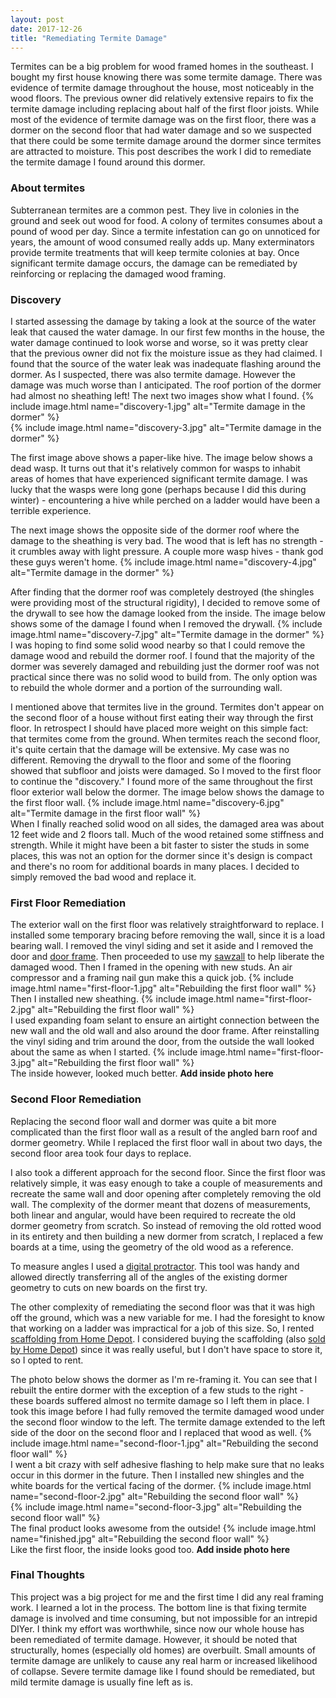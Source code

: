 ```yaml
---
layout: post
date: 2017-12-26
title: "Remediating Termite Damage"
---
```


<!--excerpt.start-->
Termites can be a big problem for wood framed homes in the southeast. I bought my first house knowing there was some termite damage. There was evidence of termite damage throughout the house, most noticeably in the wood floors. The previous owner did relatively extensive repairs to fix the termite damage including replacing about half of the first floor joists. While most of the evidence of termite damage was on the first floor, there was a dormer on the second floor that had water damage and so we suspected that there could be some termite damage around the dormer since termites are attracted to moisture. This post describes the work I did to remediate the termite damage I found around this dormer.<!--excerpt.end-->

### About termites
Subterranean termites are a common pest. They live in colonies in the ground and seek out wood for food. A colony of termites consumes about a pound of wood per day. Since a termite infestation can go on unnoticed for years, the amount of wood consumed really adds up. Many exterminators provide termite treatments that will keep termite colonies at bay. Once significant termite damage occurs, the damage can be remediated by reinforcing or replacing the damaged wood framing.

### Discovery
I started assessing the damage by taking a look at the source of the water leak that caused the water damage. In our first few months in the house, the water damage continued to look worse and worse, so it was pretty clear that the previous owner did not fix the moisture issue as they had claimed. I found that the source of the water leak was inadequate flashing around the dormer. As I suspected, there was also termite damage. However the damage was much worse than I anticipated. The roof portion of the dormer had almost no sheathing left! The next two images show what I found.
{% include image.html name="discovery-1.jpg" alt="Termite damage in the dormer" %}
<br>
{% include image.html name="discovery-3.jpg" alt="Termite damage in the dormer" %}
<br>

The first image above shows a paper-like hive. The image below shows a dead wasp. It turns out that it's relatively common for wasps to inhabit areas of homes that have experienced significant termite damage. I was lucky that the wasps were long gone (perhaps because I did this during winter) - encountering a hive while perched on a ladder would have been a terrible experience.

The next image shows the opposite side of the dormer roof where the damage to the sheathing is very bad. The wood that is left has no strength - it crumbles away with light pressure. A couple more wasp hives - thank god these guys weren't home.
{% include image.html name="discovery-4.jpg" alt="Termite damage in the dormer" %}
<br>

After finding that the dormer roof was completely destroyed (the shingles were providing most of the structural rigidity), I decided to remove some of the drywall to see how the damage looked from the inside. The image below shows some of the damage I found when I removed the drywall.
{% include image.html name="discovery-7.jpg" alt="Termite damage in the dormer" %}
<br>
I was hoping to find some solid wood nearby so that I could remove the damage wood and rebuild the dormer roof. I found that the majority of the dormer was severely damaged and rebuilding just the dormer roof was not practical since there was no solid wood to build from. The only option was to rebuild the whole dormer and a portion of the surrounding wall.

I mentioned above that termites live in the ground. Termites don't appear on the second floor of a house without first eating their way through the first floor. In retrospect I should have placed more weight on this simple fact: that termites come from the ground. When termites reach the second floor, it's quite certain that the damage will be extensive. My case was no different. Removing the drywall to the floor and some of the flooring showed that subfloor and joists were damaged. So I moved to the first floor to continue the "discovery." I found more of the same throughout the first floor exterior wall below the dormer. The image below shows the damage to the first floor wall.
{% include image.html name="discovery-6.jpg" alt="Termite damage in the first floor wall" %}
<br>
When I finally reached solid wood on all sides, the damaged area was about 12 feet wide and 2 floors tall. Much of the wood retained some stiffness and strength. While it might have been a bit faster to sister the studs in some places, this was not an option for the dormer since it's design is compact and there's no room for additional boards in many places. I decided to simply removed the bad wood and replace it.

### First Floor Remediation
The exterior wall on the first floor was relatively straightforward to replace. I installed some temporary bracing before removing the wall, since it is a load bearing wall. I removed the vinyl siding and set it aside and I removed the door and [door frame](https://www.hunker.com/13402714/how-to-remove-a-door-frame). Then proceeded to use my [sawzall](https://www.amazon.com/Makita-JR3050T-Amp-Reciprocating-Saw/dp/B0009OR91U) to help liberate the damaged wood. Then I framed in the opening with new studs. An air compressor and a framing nail gun make this a quick job.
{% include image.html name="first-floor-1.jpg" alt="Rebuilding the first floor wall" %}
<br>
Then I installed new sheathing.
{% include image.html name="first-floor-2.jpg" alt="Rebuilding the first floor wall" %}
<br>
I used expanding foam selant to ensure an airtight connection between the new wall and the old wall and also around the door frame. After reinstalling the vinyl siding and trim around the door, from the outside the wall looked about the same as when I started.
{% include image.html name="first-floor-3.jpg" alt="Rebuilding the first floor wall" %}
<br>
The inside however, looked much better.
<b>Add inside photo here</b>

### Second Floor Remediation
Replacing the second floor wall and dormer was quite a bit more complicated than the first floor wall as a result of the angled barn roof and dormer geometry. While I replaced the first floor wall in about two days, the second floor area took four days to replace.

I also took a different approach for the second floor. Since the first floor was relatively simple, it was easy enough to take a couple of measurements and recreate the same wall and door opening after completely removing the old wall. The complexity of the dormer meant that dozens of measurements, both linear and angular, would have been required to recreate the old dormer geometry from scratch. So instead of removing the old rotted wood in its entirety and then building a new dormer from scratch, I replaced a few boards at a time, using the geometry of the old wood as a reference.

To measure angles I used a [digital protractor](https://www.homedepot.com/p/Husky-5-in-Digital-Protractor-822H/206007248). This tool was handy and allowed directly transferring all of the angles of the existing dormer geometry to cuts on new boards on the first try.

The other complexity of remediating the second floor was that it was high off the ground, which was a new variable for me. I had the foresight to know that working on a ladder was impractical for a job of this size. So, I rented [scaffolding from Home Depot](https://www.homedepot.com/tool-truck-rental/Interior-Scaffold/APHDI-41837/). I considered buying the scaffolding (also [sold by Home Depot](https://www.homedepot.com/p/PRO-SERIES-12-ft-2-Story-Rolling-Scaffold-Tower-with-1000-lb-Load-Capacity-800364/204588148)) since it was really useful, but I don't have space to store it, so I opted to rent.

The photo below shows the dormer as I'm re-framing it. You can see that I rebuilt the entire dormer with the exception of a few studs to the right - these boards suffered almost no termite damage so I left them in place. I took this image before I had fully removed the termite damaged wood under the second floor window to the left. The termite damage extended to the left side of the door on the second floor and I replaced that wood as well.
{% include image.html name="second-floor-1.jpg" alt="Rebuilding the second floor wall" %}
<br>
I went a bit crazy with self adhesive flashing to help make sure that no leaks occur in this dormer in the future. Then I installed new shingles and the white boards for the vertical facing of the dormer.
{% include image.html name="second-floor-2.jpg" alt="Rebuilding the second floor wall" %}
<br>
{% include image.html name="second-floor-3.jpg" alt="Rebuilding the second floor wall" %}
<br>
The final product looks awesome from the outside!
{% include image.html name="finished.jpg" alt="Rebuilding the second floor wall" %}
<br>
Like the first floor, the inside looks good too.
<b>Add inside photo here</b>

### Final Thoughts
This project was a big project for me and the first time I did any real framing work. I learned a lot in the process. The bottom line is that fixing termite damage is involved and time consuming, but not impossible for an intrepid DIYer. I think my effort was worthwhile, since now our whole house has been remediated of termite damage. However, it should be noted that structurally, homes (especially old homes) are overbuilt. Small amounts of termite damage are unlikely to cause any real harm or increased likelihood of collapse. Severe termite damage like I found should be remediated, but mild termite damage is usually fine left as is.
